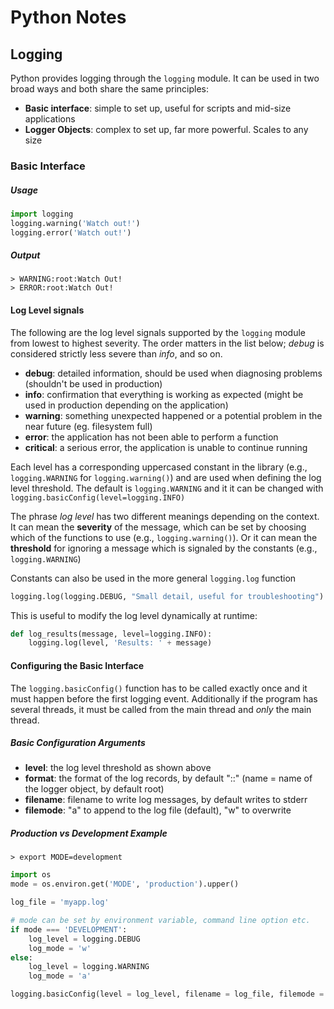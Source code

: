# Python Notes

## Logging
Python provides logging through the ```logging``` module. It can be used in two broad ways and both share the same principles:
* **Basic interface**: simple to set up, useful for scripts and mid-size applications
* **Logger Objects**: complex to set up, far more powerful. Scales to any size

### Basic Interface
##### Usage
```python
import logging
logging.warning('Watch out!')
logging.error('Watch out!')
```
##### Output
```shell
> WARNING:root:Watch Out!
> ERROR:root:Watch Out!
```

#### Log Level signals
The following are the log level signals supported by the `logging` module from lowest to highest severity. The order matters in the list below; *debug* is considered strictly less severe than *info*, and so on.

* **debug**: detailed information, should be used when diagnosing problems (shouldn't be used in production)
* **info**: confirmation that everything is working as expected (might be used in production depending on the application)
* **warning**: something unexpected happened or a potential problem in the near future (eg. filesystem full)
* **error**: the application has not been able to perform a function
* **critical**: a serious error, the application is unable to continue running

Each level has a corresponding uppercased constant in the library (e.g., `logging.WARNING` for `logging.warning()`) and are used when defining the log level threshold. The default is `logging.WARNING` and it it can be changed with `logging.basicConfig(level=logging.INFO)`

The phrase *log level* has two different meanings depending on the context. It can mean the **severity** of the message, which can be set by choosing which of the functions to use (e.g., `logging.warning()`). Or it can mean the **threshold** for ignoring a message which is signaled by the constants (e.g., `logging.WARNING`)

Constants can also be used in the more general `logging.log` function
```python
logging.log(logging.DEBUG, "Small detail, useful for troubleshooting")
```
This is useful to modify the log level dynamically at runtime:
```python
def log_results(message, level=logging.INFO):
    logging.log(level, 'Results: ' + message)
```

#### Configuring the Basic Interface

The `logging.basicConfig()` function has to be called exactly once and it must happen before the first logging event. Additionally if the program has several threads, it must be called from the main thread and *only* the main thread.

##### Basic Configuration Arguments
* **level**: the log level threshold as shown above
* **format**: the format of the log records, by default "<levelname>:<name>:<message>" (name = name of the logger object, by default root)
* **filename**: filename to write log messages, by default writes to stderr
* **filemode**: "a" to append to the log file (default), "w" to overwrite



##### Production vs Development Example
```shell
> export MODE=development
```
```python
import os
mode = os.environ.get('MODE', 'production').upper()

log_file = 'myapp.log'

# mode can be set by environment variable, command line option etc.
if mode === 'DEVELOPMENT':
    log_level = logging.DEBUG
    log_mode = 'w'
else:
    log_level = logging.WARNING
    log_mode = 'a'

logging.basicConfig(level = log_level, filename = log_file, filemode = log_mode)
```
